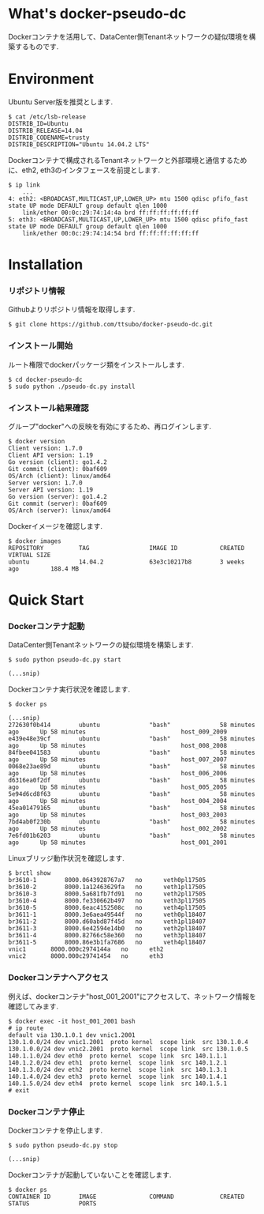 What's docker-pseudo-dc
==========
Dockerコンテナを活用して、DataCenter側Tenantネットワークの疑似環境を構築するものです. 


Environment
==========
Ubuntu Server版を推奨とします.

	$ cat /etc/lsb-release 
	DISTRIB_ID=Ubuntu
	DISTRIB_RELEASE=14.04
	DISTRIB_CODENAME=trusty
	DISTRIB_DESCRIPTION="Ubuntu 14.04.2 LTS"

Dockerコンテナで構成されるTenantネットワークと外部環境と通信するために、eth2, eth3のインタフェースを前提とします.

	$ ip link
        ...
	4: eth2: <BROADCAST,MULTICAST,UP,LOWER_UP> mtu 1500 qdisc pfifo_fast state UP mode DEFAULT group default qlen 1000
	    link/ether 00:0c:29:74:14:4a brd ff:ff:ff:ff:ff:ff
	5: eth3: <BROADCAST,MULTICAST,UP,LOWER_UP> mtu 1500 qdisc pfifo_fast state UP mode DEFAULT group default qlen 1000
	    link/ether 00:0c:29:74:14:54 brd ff:ff:ff:ff:ff:ff


Installation
==========
### リポジトリ情報
Githubよりリポジトリ情報を取得します.

	$ git clone https://github.com/ttsubo/docker-pseudo-dc.git

### インストール開始
ルート権限でdockerパッケージ類をインストールします.

	$ cd docker-pseudo-dc
	$ sudo python ./pseudo-dc.py install


### インストール結果確認
グループ"docker"への反映を有効にするため、再ログインします.

	$ docker version
	Client version: 1.7.0
	Client API version: 1.19
	Go version (client): go1.4.2
	Git commit (client): 0baf609
	OS/Arch (client): linux/amd64
	Server version: 1.7.0
	Server API version: 1.19
	Go version (server): go1.4.2
	Git commit (server): 0baf609
	OS/Arch (server): linux/amd64


Dockerイメージを確認します.

	$ docker images
	REPOSITORY          TAG                 IMAGE ID            CREATED             VIRTUAL SIZE
	ubuntu              14.04.2             63e3c10217b8        3 weeks ago         188.4 MB


Quick Start
===========
### Dockerコンテナ起動
DataCenter側Tenantネットワークの疑似環境を構築します.

	$ sudo python pseudo-dc.py start

	(...snip)


Dockerコンテナ実行状況を確認します.

	$ docker ps

	(...snip)
	272630f0b414        ubuntu              "bash"              58 minutes ago      Up 58 minutes                           host_009_2009       
	e439e48e39cf        ubuntu              "bash"              58 minutes ago      Up 58 minutes                           host_008_2008       
	84fbee041583        ubuntu              "bash"              58 minutes ago      Up 58 minutes                           host_007_2007       
	0068e23ae89d        ubuntu              "bash"              58 minutes ago      Up 58 minutes                           host_006_2006       
	d6316ea0f2df        ubuntu              "bash"              58 minutes ago      Up 58 minutes                           host_005_2005       
	5e94d6cd8f63        ubuntu              "bash"              58 minutes ago      Up 58 minutes                           host_004_2004       
	45ea01479165        ubuntu              "bash"              58 minutes ago      Up 58 minutes                           host_003_2003       
	7bd4ab0f230b        ubuntu              "bash"              58 minutes ago      Up 58 minutes                           host_002_2002       
	7e6fd01b6203        ubuntu              "bash"              58 minutes ago      Up 58 minutes                           host_001_2001 

Linuxブリッジ動作状況を確認します.

	$ brctl show
	br3610-1		8000.0643928767a7	no		veth0pl17505
	br3610-2		8000.1a12463629fa	no		veth1pl17505
	br3610-3		8000.5a681fb7fd91	no		veth2pl17505
	br3610-4		8000.fe330662b497	no		veth3pl17505
	br3610-5		8000.6eac4152508c	no		veth4pl17505
	br3611-1		8000.3e6aea49544f	no		veth0pl18407
	br3611-2		8000.d60abd87f45d	no		veth1pl18407
	br3611-3		8000.6e42594e14b0	no		veth2pl18407
	br3611-4		8000.82766c58e360	no		veth3pl18407
	br3611-5		8000.86e3b1fa7686	no		veth4pl18407
	vnic1		8000.000c2974144a	no		eth2
	vnic2		8000.000c29741454	no		eth3


### Dockerコンテナへアクセス
例えば、dockerコンテナ"host_001_2001"にアクセスして、ネットワーク情報を確認してみます.

	$ docker exec -it host_001_2001 bash
	# ip route
	default via 130.1.0.1 dev vnic1.2001 
	130.1.0.0/24 dev vnic1.2001  proto kernel  scope link  src 130.1.0.4 
	130.1.0.0/24 dev vnic2.2001  proto kernel  scope link  src 130.1.0.5 
	140.1.1.0/24 dev eth0  proto kernel  scope link  src 140.1.1.1 
	140.1.2.0/24 dev eth1  proto kernel  scope link  src 140.1.2.1 
	140.1.3.0/24 dev eth2  proto kernel  scope link  src 140.1.3.1 
	140.1.4.0/24 dev eth3  proto kernel  scope link  src 140.1.4.1 
	140.1.5.0/24 dev eth4  proto kernel  scope link  src 140.1.5.1 
	# exit




### Dockerコンテナ停止
Dockerコンテナを停止します.

	$ sudo python pseudo-dc.py stop

	(...snip)


Dockerコンテナが起動していないことを確認します.

	$ docker ps
	CONTAINER ID        IMAGE               COMMAND             CREATED             STATUS              PORTS

